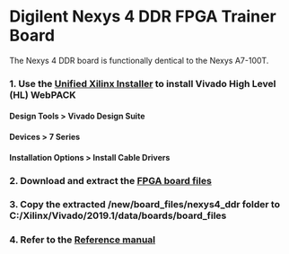 # Digilent Nexys 4 DDR FPGA Trainer Board

The Nexys 4 DDR board is functionally dentical to the Nexys A7-100T.

### 1. Use the [Unified Xilinx Installer](https://www.xilinx.com/support/download.html) to install Vivado High Level (HL) WebPACK

#### Design Tools > Vivado Design Suite

#### Devices > 7 Series

#### Installation Options > Install Cable Drivers

### 2. Download and extract the [FPGA board files](https://github.com/Digilent/vivado-boards/archive/master.zip)

### 3. Copy the extracted /new/board_files/nexys4_ddr folder to C:/Xilinx/Vivado/2019.1/data/boards/board_files

### 4. Refer to the [Reference manual](https://reference.digilentinc.com/reference/programmable-logic/nexys-4-ddr/start)

